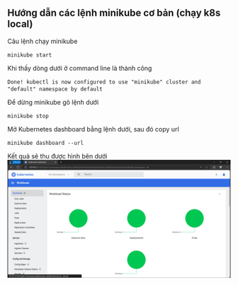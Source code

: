 ## Hướng dẫn các lệnh minikube cơ bản (chạy k8s local)

Câu lệnh chạy minikube

```
minikube start
```

Khi thấy dòng dưới ở command line là thành công

```
Done! kubectl is now configured to use "minikube" cluster and "default" namespace by default
```

Để dừng minikube gõ lệnh dưới

```
minikube stop
```

Mở Kubernetes dashboard bằng lệnh dưới, sau đó copy url

```
minikube dashboard --url
```

Kết quả sẽ thu được hình bên dưới
![Màn hình dashboard của minikube](images/minikube-darshboard.png)
